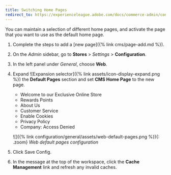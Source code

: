 ```yaml
---
title: Switching Home Pages
redirect_to: https://experienceleague.adobe.com/docs/commerce-admin/content-design/elements/pages/page-home-new.html
---
```


You can maintain a selection of different home pages, and activate the page that you want to use as the default home page.

1. Complete the steps to add a [new page]({% link cms/page-add.md %}).

1. On the _Admin_ sidebar, go to **Stores** > _Settings_ > **Configuration**.

1. In the left panel under _General_, choose **Web**.

1. Expand ![Expansion selector]({% link assets/icon-display-expand.png %}) the **Default Pages** section and set **CMS Home Page** to the new page.

   - Welcome to our Exclusive Online Store
   - Rewards Points
   - About Us
   - Customer Service
   - Enable Cookies
   - Privacy Policy
   - Company: Access Denied

   ![]({% link configuration/general/assets/web-default-pages.png %}){: .zoom}
   _Web default pages configuration_

1. Click <span class="btn">Save Config</span>.

1. In the message at the top of the workspace, click the **Cache Management** link and refresh any invalid caches.
